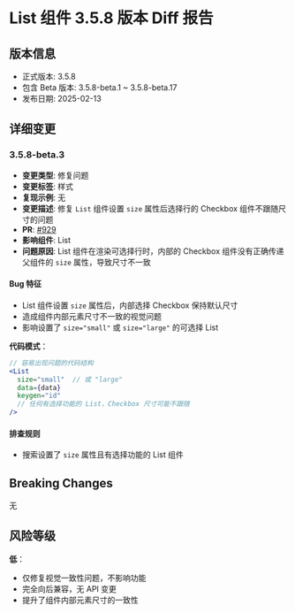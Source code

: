 # List 组件 3.5.8 版本 Diff 报告

## 版本信息
- 正式版本: 3.5.8
- 包含 Beta 版本: 3.5.8-beta.1 ~ 3.5.8-beta.17
- 发布日期: 2025-02-13

## 详细变更

### 3.5.8-beta.3
- **变更类型**: 修复问题
- **变更标签**: 样式
- **复现示例**: 无
- **变更描述**: 修复 `List` 组件设置 `size` 属性后选择行的 Checkbox 组件不跟随尺寸的问题
- **PR**: [#929](https://github.com/sheinsight/shineout-next/pull/929)
- **影响组件**: List
- **问题原因**: List 组件在渲染可选择行时，内部的 Checkbox 组件没有正确传递父组件的 `size` 属性，导致尺寸不一致

#### Bug 特征
- List 组件设置 `size` 属性后，内部选择 Checkbox 保持默认尺寸
- 造成组件内部元素尺寸不一致的视觉问题
- 影响设置了 `size="small"` 或 `size="large"` 的可选择 List

**代码模式**：
```jsx
// 容易出现问题的代码结构
<List
  size="small"  // 或 "large"
  data={data}
  keygen="id"
  // 任何有选择功能的 List，Checkbox 尺寸可能不跟随
/>
```

#### 排查规则
- 搜索设置了 `size` 属性且有选择功能的 List 组件

## Breaking Changes

无

## 风险等级

**低**：
- 仅修复视觉一致性问题，不影响功能
- 完全向后兼容，无 API 变更
- 提升了组件内部元素尺寸的一致性